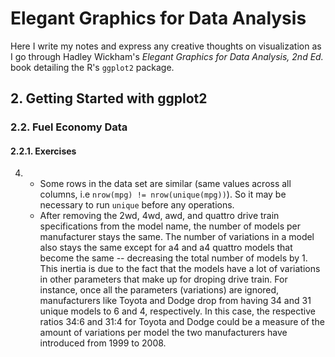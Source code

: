 # Elegant Graphics for Data Analysis
Here I write my notes and express any creative thoughts on visualization as I go through Hadley Wickham's <i>Elegant Graphics for Data Analysis, 2nd Ed.</i> book detailing the R's ```ggplot2``` package.

## 2. Getting Started with ggplot2
### 2.2. Fuel Economy Data
#### 2.2.1. Exercises
4. - Some rows in the data set are similar (same values across all columns, i.e ```nrow(mpg) != nrow(unique(mpg))```). So it may be necessary to run ```unique``` before any operations.
   - After removing the 2wd, 4wd, awd, and quattro drive train specifications from the model name, the number of models per manufacturer stays the same. The number of variations in a model also stays the same except for a4 and a4 quattro models that become the same -- decreasing the total number of models by 1. This inertia is due to the fact that the models have a lot of variations in other parameters that make up for droping drive train. For instance, once all the parameters (variations) are ignored, manufacturers like Toyota and Dodge drop from having 34 and 31 unique models to 6 and 4, respectively. In this case, the respective ratios 34:6 and 31:4 for Toyota and Dodge could be a measure of the amount of variations per model the two manufacturers have introduced from 1999 to 2008.
